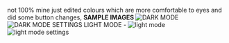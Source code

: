 not 100% mine just edited colours which are more comfortable to eyes and did some button changes,
<strong> SAMPLE IMAGES </strong>
![DARK MODE](https://media.discordapp.net/attachments/990474489714335825/1007281921170087997/unknown.png)
![DARK MODE SETTINGS](https://media.discordapp.net/attachments/990474489714335825/1007280568234426448/unknown.png) 
LIGHT MODE -
![light mode](https://media.discordapp.net/attachments/990474489714335825/1007281920230572062/unknown.png)
![light mode settings](https://media.discordapp.net/attachments/990474489714335825/1007280601235193886/unknown.png)
